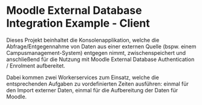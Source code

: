 # Moodle External Database Integration Example - Client

Dieses Projekt beinhaltet die Konsolenapplikation, welche die Abfrage/Entgegennahme von Daten aus einer externen Quelle (bspw. einem Campusmanagement-System) entgegen nimmt, zwischenspeichert und anschließend für die Nutzung mit Moodle External Database Authentication / Enrolment aufbereitet.

Dabei kommen zwei Workerservices zum Einsatz, welche die entsprechenden Aufgaben zu vordefinierten Zeiten ausführen: einmal für den Import externer Daten, einmal für die Aufbereitung der Daten für Moodle.

